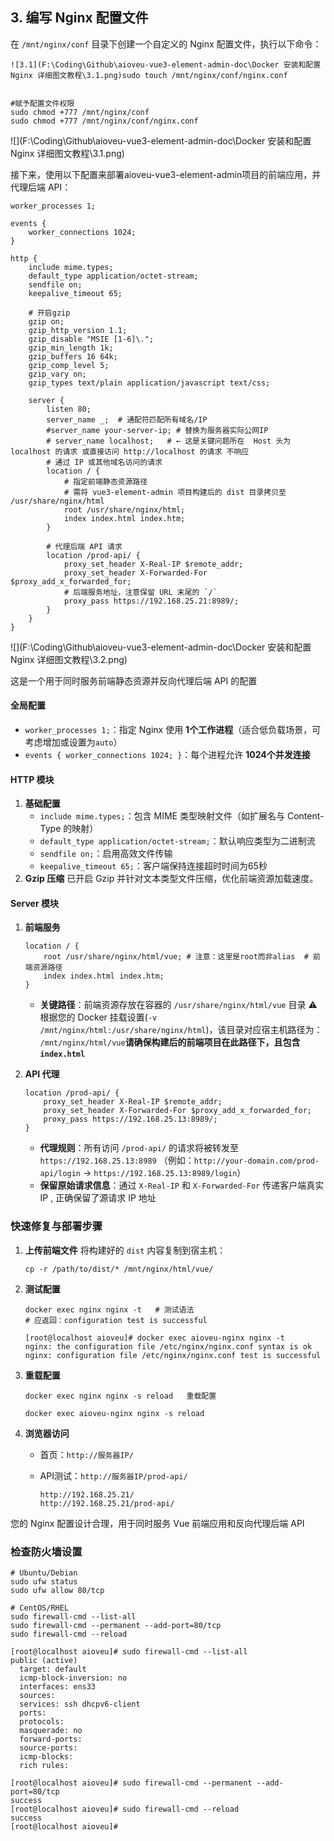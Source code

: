 ## 3. 编写 Nginx 配置文件

在 `/mnt/nginx/conf` 目录下创建一个自定义的 Nginx 配置文件，执行以下命令：



```
![3.1](F:\Coding\Github\aioveu-vue3-element-admin-doc\Docker 安装和配置 Nginx 详细图文教程\3.1.png)sudo touch /mnt/nginx/conf/nginx.conf


#赋予配置文件权限
sudo chmod +777 /mnt/nginx/conf
sudo chmod +777 /mnt/nginx/conf/nginx.conf
```



![](F:\Coding\Github\aioveu-vue3-element-admin-doc\Docker 安装和配置 Nginx 详细图文教程\3.1.png)





接下来，使用以下配置来部署aioveu-vue3-element-admin项目的前端应用，并代理后端 API：

```
worker_processes 1;

events {
    worker_connections 1024;
}

http {
    include mime.types;
    default_type application/octet-stream;
    sendfile on;
    keepalive_timeout 65;

    # 开启gzip
    gzip on;
    gzip_http_version 1.1;
    gzip_disable "MSIE [1-6]\.";
    gzip_min_length 1k;
    gzip_buffers 16 64k;
    gzip_comp_level 5;
    gzip_vary on;
    gzip_types text/plain application/javascript text/css;

    server {
        listen 80;
        server_name _;  # 通配符匹配所有域名/IP
        #server_name your-server-ip; # 替换为服务器实际公网IP
        # server_name localhost;   # ← 这是关键问题所在  Host 头为 localhost 的请求 或直接访问 http://localhost 的请求 不响应
        # 通过 IP 或其他域名访问的请求
        location / {
        	# 指定前端静态资源路径
            # 需将 vue3-element-admin 项目构建后的 dist 目录拷贝至 /usr/share/nginx/html
            root /usr/share/nginx/html;
            index index.html index.htm;
        }

        # 代理后端 API 请求
        location /prod-api/ {
            proxy_set_header X-Real-IP $remote_addr;
            proxy_set_header X-Forwarded-For $proxy_add_x_forwarded_for;
            # 后端服务地址，注意保留 URL 末尾的 `/`
            proxy_pass https://192.168.25.21:8989/;
        }
    }
}

```



![](F:\Coding\Github\aioveu-vue3-element-admin-doc\Docker 安装和配置 Nginx 详细图文教程\3.2.png)



这是一个用于同时服务前端静态资源并反向代理后端 API 的配置

#### 全局配置

- `worker_processes 1;`：指定 Nginx 使用 **1个工作进程**（适合低负载场景，可考虑增加或设置为`auto`）
- `events { worker_connections 1024; }`：每个进程允许 **1024个并发连接**

#### HTTP 模块

1. **基础配置**
   - `include mime.types;`：包含 MIME 类型映射文件（如扩展名与 Content-Type 的映射）
   - `default_type application/octet-stream;`：默认响应类型为二进制流
   - `sendfile on;`：启用高效文件传输
   - `keepalive_timeout 65;`：客户端保持连接超时时间为65秒
2. **Gzip 压缩**
   已开启 Gzip 并针对文本类型文件压缩，优化前端资源加载速度。

#### Server 模块

1. **前端服务**

   ```
   location / {
       root /usr/share/nginx/html/vue; # 注意：这里是root而非alias  # 前端资源路径
       index index.html index.htm;
   }
   ```

   - **关键路径**：前端资源存放在容器的 `/usr/share/nginx/html/vue` 目录
     ⚠️ 根据您的 Docker 挂载设置(`-v /mnt/nginx/html:/usr/share/nginx/html`)，该目录对应宿主机路径为：
     `/mnt/nginx/html/vue`
     ​**请确保构建后的前端项目在此路径下，且包含`index.html`**​

2. **API 代理**

   ```
   location /prod-api/ {
       proxy_set_header X-Real-IP $remote_addr;
       proxy_set_header X-Forwarded-For $proxy_add_x_forwarded_for;
       proxy_pass https://192.168.25.13:8989/;
   }
   ```

   - **代理规则**：所有访问 `/prod-api/` 的请求将被转发至 `https://192.168.25.13:8989`
     （例如：`http://your-domain.com/prod-api/login` → `https://192.168.25.13:8989/login`）
   - **保留原始请求信息**：通过 `X-Real-IP` 和 `X-Forwarded-For` 传递客户端真实 IP  , 正确保留了源请求 IP 地址



### 快速修复与部署步骤

1. **上传前端文件**
   将构建好的 `dist` 内容复制到宿主机：

   ```
   cp -r /path/to/dist/* /mnt/nginx/html/vue/
   ```

2. **测试配置**

   ```
   docker exec nginx nginx -t   # 测试语法
   # 应返回：configuration test is successful
   
   [root@localhost aioveu]# docker exec aioveu-nginx nginx -t
   nginx: the configuration file /etc/nginx/nginx.conf syntax is ok
   nginx: configuration file /etc/nginx/nginx.conf test is successful
   ```

3. **重载配置**

   ```
   docker exec nginx nginx -s reload   重载配置
   
   docker exec aioveu-nginx nginx -s reload
   ```

4. **浏览器访问**

   - 首页：`http://服务器IP/`
   
   - API测试：`http://服务器IP/prod-api/`
   
     ```
     http://192.168.25.21/
     http://192.168.25.21/prod-api/
     ```
   
     

您的 Nginx 配置设计合理，用于同时服务 Vue 前端应用和反向代理后端 API



### 检查防火墙设置

```
# Ubuntu/Debian
sudo ufw status
sudo ufw allow 80/tcp

# CentOS/RHEL
sudo firewall-cmd --list-all
sudo firewall-cmd --permanent --add-port=80/tcp
sudo firewall-cmd --reload
```





```
[root@localhost aioveu]# sudo firewall-cmd --list-all
public (active)
  target: default
  icmp-block-inversion: no
  interfaces: ens33
  sources: 
  services: ssh dhcpv6-client
  ports: 
  protocols: 
  masquerade: no
  forward-ports: 
  source-ports: 
  icmp-blocks: 
  rich rules: 

[root@localhost aioveu]# sudo firewall-cmd --permanent --add-port=80/tcp
success
[root@localhost aioveu]# sudo firewall-cmd --reload
success
[root@localhost aioveu]# 
```

